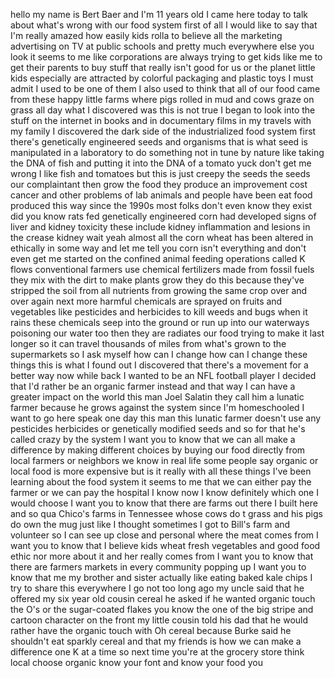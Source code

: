 
hello my name is Bert Baer and I&#39;m 11
years old I came here today to talk
about what&#39;s wrong with our food system
first of all I would like to say that
I&#39;m really amazed how easily kids rolla
to believe all the marketing advertising
on TV at public schools and pretty much
everywhere else you look it seems to me
like corporations are always trying to
get kids like me to get their parents to
buy stuff that really isn&#39;t good for us
or the planet little kids especially are
attracted by colorful packaging and
plastic toys I must admit I used to be
one of them I also used to think that
all of our food came from these happy
little farms where pigs rolled in mud
and cows graze on grass all day what I
discovered was this is not true I began
to look into the stuff on the internet
in books and in documentary films in my
travels with my family I discovered the
dark side of the industrialized food
system
first there&#39;s genetically engineered
seeds and organisms that is what seed is
manipulated in a laboratory to do
something not in tune by nature like
taking the DNA of fish and putting it
into the DNA of a tomato
yuck don&#39;t get me wrong I like fish and
tomatoes but this is just creepy
the seeds the seeds our complaintant
then grow the food they produce an
improvement cost cancer and other
problems of lab animals and people have
been eat food produced this way since
the 1990s most folks don&#39;t even know
they exist
did you know rats fed genetically
engineered corn had developed signs of
liver and kidney toxicity these include
kidney inflammation and lesions in the
crease kidney wait yeah almost all the
corn wheat has been altered in ethically
in some way and let me tell you corn
isn&#39;t everything and don&#39;t even get me
started on the confined animal feeding
operations called K flows conventional
farmers use chemical fertilizers made
from fossil fuels they mix with the dirt
to make plants grow they do this because
they&#39;ve stripped the soil from all
nutrients from growing the same crop
over and over again next more harmful
chemicals are sprayed on fruits and
vegetables like pesticides and
herbicides to kill weeds and bugs when
it rains these chemicals seep into the
ground or run up into our waterways
poisoning our water too then they are
radiates our food trying to make it last
longer so it can travel thousands of
miles from what&#39;s grown to the
supermarkets so I ask myself how can I
change how can I change these things
this is what I found out I discovered
that there&#39;s a movement for a better way
now while back I wanted to be an NFL
football player I decided that I&#39;d
rather be an organic farmer instead
and that way I can have a greater impact
on the world
this man Joel Salatin they call him a
lunatic farmer because he grows against
the system since I&#39;m homeschooled I want
to go here speak one day this man this
lunatic farmer doesn&#39;t use any
pesticides herbicides or genetically
modified seeds and so for that he&#39;s
called crazy by the system I want you to
know that we can all make a difference
by making different choices by buying
our food directly from local farmers or
neighbors we know in real life
some people say organic or local food is
more expensive but is it really with all
these things I&#39;ve been learning about
the food system it seems to me that we
can either pay the farmer or we can pay
the hospital I know
now I know definitely which one I would
choose I want you to know that there are
farms out there I built here and so qua
Chico&#39;s farms in Tennessee whose cows do
t grass and his pigs do own the mug just
like I thought
sometimes I got to Bill&#39;s farm and
volunteer so I can see up close and
personal where the meat comes from I
want you to know that I believe kids
wheat fresh vegetables and good food
ethic nor more about it and her really
comes from I want you to know that there
are farmers markets in every community
popping up I want you to know that me my
brother and sister actually like eating
baked kale chips I try to share this
everywhere I go not too long ago my
uncle said that he offered my six year
old cousin cereal he asked if he wanted
organic touch the O&#39;s or the
sugar-coated flakes you know the one of
the big stripe and cartoon character on
the front my little cousin told his dad
that he would rather have the organic
touch with Oh cereal because Burke said
he shouldn&#39;t eat sparkly cereal and that
my friends is how we can make a
difference one K at a time so next time
you&#39;re at the grocery store
think local choose organic know your
font and know your food
you
